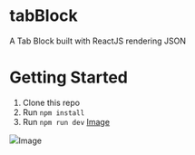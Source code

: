 # tabBlock
A Tab Block built with ReactJS rendering JSON

# Getting Started

1. Clone this repo
1. Run `npm install`
1. Run `npm run dev`
<a href="https://cdna.artstation.com/p/assets/images/images/009/838/868/large/anna-emelyanova-bottle-3.jpg?1521148475">Image</a>


<img src="https://cdna.artstation.com/p/assets/images/images/009/838/868/large/anna-emelyanova-bottle-3.jpg?1521148475">Image</img>
